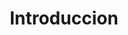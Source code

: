 ---
title: 'Introduccion'
description: 'Introduccion al Repositorio de Notificaciones'

category: 'repo. notif'
layout: blank
---